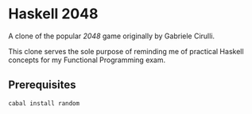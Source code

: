 # Haskell 2048
A clone of the popular _2048_ game originally by Gabriele Cirulli.

This clone serves the sole purpose of reminding me of practical Haskell concepts for my Functional Programming exam.

## Prerequisites
`cabal install random`
